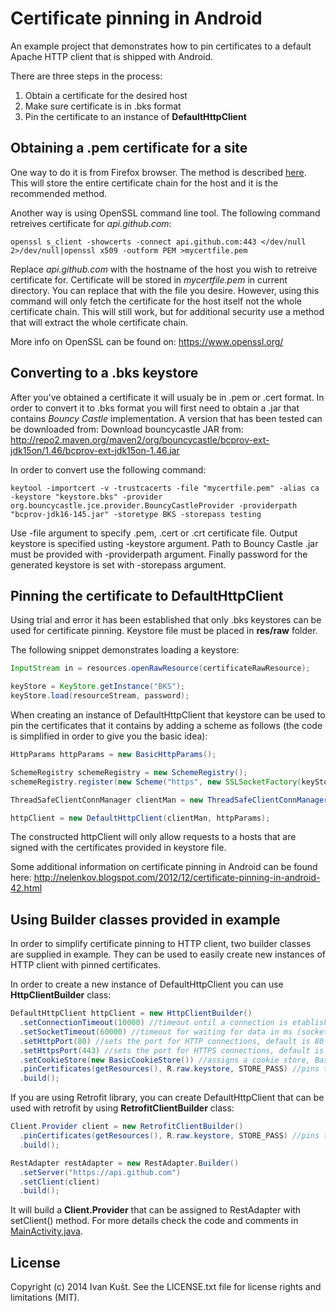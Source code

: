 Certificate pinning in Android
=================

An example project that demonstrates how to pin certificates to a default Apache HTTP client that is shipped with Android.

There are three steps in the process: 

1. Obtain a certificate for the desired host
2. Make sure certificate is in .bks format
3. Pin the certificate to an instance of **DefaultHttpClient**

## Obtaining a .pem certificate for a site

One way to do it is from Firefox browser. The method is described <a href="http://superuser.com/a/97203">here</a>. This  will store the entire certificate chain for the host and it is the recommended method.

Another way is using OpenSSL command line tool. The following command retreives certificate for *api.github.com*:

```shell
openssl s_client -showcerts -connect api.github.com:443 </dev/null 2>/dev/null|openssl x509 -outform PEM >mycertfile.pem
```

Replace *api.github.com* with the hostname of the host you wish to retreive certificate for. Certificate will be stored in *mycertfile.pem* in current directory. You can replace that with the file you desire. However, using this command will only fetch the certificate for the host itself not the whole certificate chain. This will still work, but for additional security use a method that will extract the whole certificate chain.

More info on OpenSSL can be found on: https://www.openssl.org/
 
## Converting to a .bks keystore

After you've obtained a certificate it will usualy be in .pem or .cert format. In order to convert it to .bks format you will first need to obtain a .jar that contains *Bouncy Castle* implementation. A version that has been tested can be downloaded from: Download bouncycastle JAR from:
http://repo2.maven.org/maven2/org/bouncycastle/bcprov-ext-jdk15on/1.46/bcprov-ext-jdk15on-1.46.jar

In order to convert use the following command: 

```shell
keytool -importcert -v -trustcacerts -file "mycertfile.pem" -alias ca -keystore "keystore.bks" -provider org.bouncycastle.jce.provider.BouncyCastleProvider -providerpath "bcprov-jdk16-145.jar" -storetype BKS -storepass testing
```

Use -file argument to specify .pem, .cert or .crt certificate file. Output keystore is specified usting -keystore argument. Path to Bouncy Castle .jar must be provided with -providerpath argument. Finally password for the generated keystore is set with -storepass argument.

## Pinning the certificate to DefaultHttpClient

Using trial and error it has been established that only .bks keystores can be used for certificate pinning. Keystore file must be placed in **res/raw** folder.

The following snippet demonstrates loading a keystore: 
```java
InputStream in = resources.openRawResource(certificateRawResource);

keyStore = KeyStore.getInstance("BKS");
keyStore.load(resourceStream, password);
```
When creating an instance of DefaultHttpClient that keystore can be used to pin the certificates that it contains by adding a scheme as follows (the code is simplified in order to give you the basic idea): 
```java
HttpParams httpParams = new BasicHttpParams();

SchemeRegistry schemeRegistry = new SchemeRegistry();
schemeRegistry.register(new Scheme("https", new SSLSocketFactory(keyStore), 443));

ThreadSafeClientConnManager clientMan = new ThreadSafeClientConnManager(httpParams, schemeRegistry);

httpClient = new DefaultHttpClient(clientMan, httpParams);
```
The constructed httpClient will only allow requests to a hosts that are signed with the certificates provided in keystore file. 

Some additional information on certificate pinning in Android can be found here: 
http://nelenkov.blogspot.com/2012/12/certificate-pinning-in-android-42.html

## Using Builder classes provided in example

In order to simplify certificate pinning to HTTP client, two builder classes are supplied in example. They can be used to easily create new instances of HTTP client with pinned certificates. 

In order to create a new instance of DefaultHttpClient you can use **HttpClientBuilder** class: 
```java
DefaultHttpClient httpClient = new HttpClientBuilder()
  .setConnectionTimeout(10000) //timeout until a connection is etablished in ms; zero means no timeout
  .setSocketTimeout(60000) //timeout for waiting for data in ms (socket timeout); zero means no timeout
  .setHttpPort(80) //sets the port for HTTP connections, default is 80
  .setHttpsPort(443) //sets the port for HTTPS connections, default is 443
  .setCookieStore(new BasicCookieStore()) //assigns a cookie store, BasicCookieStore is assigned by default
  .pinCertificates(getResources(), R.raw.keystore, STORE_PASS) //pins the certificate from raw resources
  .build();
```

If you are using Retrofit library, you can create DefaultHttpClient that can be used with retrofit by using **RetrofitClientBuilder** class:

```java
Client.Provider client = new RetrofitClientBuilder()
  .pinCertificates(getResources(), R.raw.keystore, STORE_PASS) //pins the certificate from raw resources
  .build();

RestAdapter restAdapter = new RestAdapter.Builder()
  .setServer("https://api.github.com")
  .setClient(client)
  .build();
```

It will build a **Client.Provider** that can be assigned to RestAdapter with setClient() method. For more details check the code and comments in <a href="https://github.com/ikust/hello-pinnedcerts/blob/master/pinnedcerts/src/main/java/co/infinum/https/MainActivity.java">MainActivity.java</a>.

## License

Copyright (c) 2014 Ivan Kušt. See the LICENSE.txt file for license rights and limitations (MIT).
